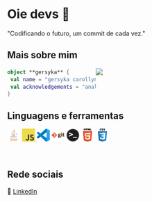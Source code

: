 # Oie devs 👋

"Codificando o futuro, um commit de cada vez."

## Mais sobre mim

<img align="right" width="300" src="https://i.pinimg.com/originals/f3/3b/8b/f33b8b87db4ef18d8bba5dc741ad0f70.gif" />

```kotlin
object **gersyka** {
 val name = "gersyka carollyne mendes de souza gregorio"
 val acknowledgements = "analista de teste e designer ui/ux"
}
```





## Linguagens e ferramentas

<code><img height="30" src="https://raw.githubusercontent.com/github/explore/80688e429a7d4ef2fca1e82350fe8e3517d3494d/topics/java/java.png"></code>
<code><img height="30" src="https://raw.githubusercontent.com/github/explore/80688e429a7d4ef2fca1e82350fe8e3517d3494d/topics/javascript/javascript.png"></code>
<code><img height="30" src="https://raw.githubusercontent.com/github/explore/80688e429a7d4ef2fca1e82350fe8e3517d3494d/topics/visual-studio-code/visual-studio-code.png"></code>
<code><img height="30" src="https://raw.githubusercontent.com/github/explore/80688e429a7d4ef2fca1e82350fe8e3517d3494d/topics/git/git.png"></code>
<code><img height="30" src="https://raw.githubusercontent.com/github/explore/80688e429a7d4ef2fca1e82350fe8e3517d3494d/topics/terminal/terminal.png"></code>
<code><img height="30" src="https://raw.githubusercontent.com/github/explore/80688e429a7d4ef2fca1e82350fe8e3517d3494d/topics/html/html.png"></code>
<code><img height="30" src="https://raw.githubusercontent.com/github/explore/80688e429a7d4ef2fca1e82350fe8e3517d3494d/topics/css/css.png"></code>

[Behance]: (https://www.behance.net/gersykagregorio)
[linkedin]: https://www.linkedin.com/in/gersyka-gregorio/

<br>

## Rede sociais
👔 [LinkedIn][linkedin]
